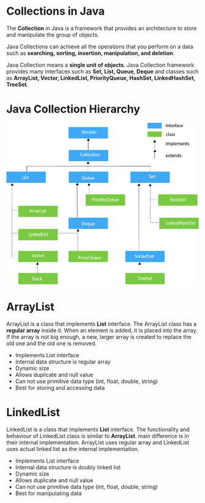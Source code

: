 # Collections in Java

The **Collection** in Java is a framework that provides an architecture to store and manipulate the group of objects.

Java Collections can achieve all the operations that you perform on a data such as **searching, sorting, insertion,
manipulation, and deletion**.

Java Collection means a **single unit of objects**. Java Collection framework provides many interfaces such as **Set,
List, Queue, Deque** and classes such as **ArrayList, Vector, LinkedList, PriorityQueue, HashSet, LinkedHashSet,
TreeSet**.

# Java Collection Hierarchy

![java-collection-hierarchy](./src/main/resources/image/java-collection-hierarchy.png)

# ArrayList

ArrayList is a class that implements **List** interface. The ArrayList class has a **regular array** inside it. When
an element is added, it is placed into the array. If the array is not big enough, a new, larger array is created to
replace the old one and the old one is removed.

* Implements List interface
* Internal data structure is regular array
* Dynamic size
* Allows duplicate and null value
* Can not use primitive data type (int, float, double, string)
* Best for storing and accessing data

# LinkedList

LinkedList is a class that implements **List** interface. The functionality and behaviour of LinkedList class is
similar to **ArrayList**. main difference is in their internal implementation. ArrayList uses regular array and 
LinkedList uses actual linked list as the internal implementation.

* Implements List interface
* Internal data structure is doubly linked list
* Dynamic size
* Allows duplicate and null value
* Can not use primitive data type (int, float, double, string)
* Best for manipulating data